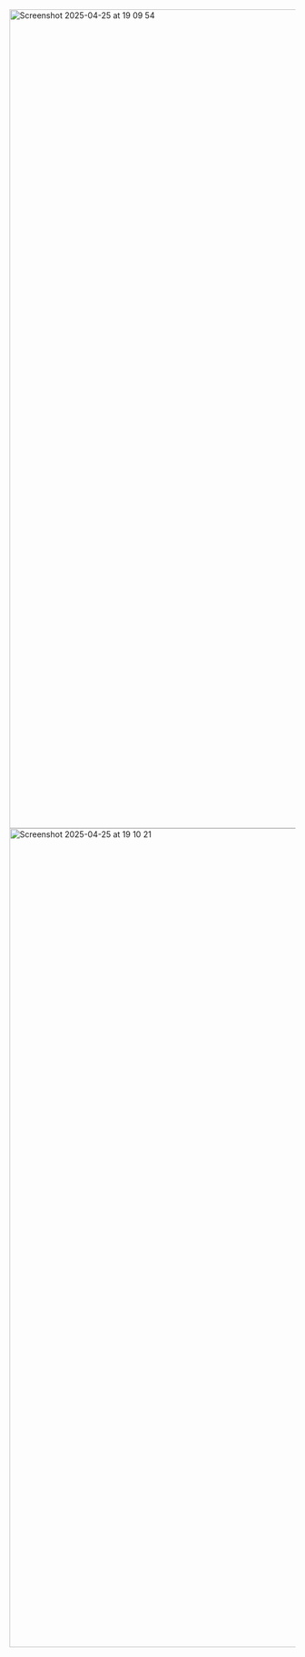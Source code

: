 <img width="1440" alt="Screenshot 2025-04-25 at 19 09 54" src="https://github.com/user-attachments/assets/2b6affa7-4805-42a3-b3c4-559f89b14031" />
<img width="1440" alt="Screenshot 2025-04-25 at 19 10 21" src="https://github.com/user-attachments/assets/a96bbc0f-0071-4e6b-ba80-298ece96899b" />
